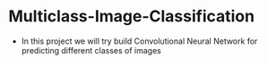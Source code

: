 # Multiclass-Image-Classification

* In this project we will try build Convolutional Neural Network for predicting different classes of images
